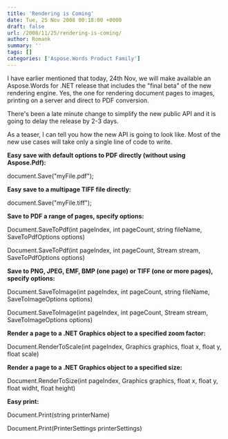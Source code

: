 ```yaml
---
title: 'Rendering is Coming'
date: Tue, 25 Nov 2008 00:18:00 +0000
draft: false
url: /2008/11/25/rendering-is-coming/
author: Romank
summary: ''
tags: []
categories: ['Aspose.Words Product Family']
---
```


I have earlier mentioned that today, 24th Nov, we will make available an Aspose.Words for .NET release that includes the "final beta" of the new rendering engine. Yes, the one for rendering document pages to images, printing on a server and direct to PDF conversion.

There's been a late minute change to simplify the new public API and it is going to delay the release by 2-3 days.

As a teaser, I can tell you how the new API is going to look like. Most of the new use cases will take only a single line of code to write.

**Easy save with default options to PDF directly (without using Aspose.Pdf):**

document.Save("myFile.pdf");

**Easy save to a multipage TIFF file directly:**

document.Save("myFile.tiff");

**Save to PDF a range of pages, specify options:**

Document.SaveToPdf(int pageIndex, int pageCount, string fileName, SaveToPdfOptions options)

Document.SaveToPdf(int pageIndex, int pageCount, Stream stream, SaveToPdfOptions options)

**Save to PNG, JPEG, EMF, BMP (one page) or TIFF (one or more pages), specify options:**

Document.SaveToImage(int pageIndex, int pageCount, string fileName, SaveToImageOptions options)

Document.SaveToImage(int pageIndex, int pageCount, Stream stream, SaveToImageOptions options)

**Render a page to a .NET Graphics object to a specified zoom factor:**

Document.RenderToScale(int pageIndex, Graphics graphics, float x, float y, float scale)

**Render a page to a .NET Graphics object to a specified size:**

Document.RenderToSize(int pageIndex, Graphics graphics, float x, float y, float widht, float height)

**Easy print:**

Document.Print(string printerName)

Document.Print(PrinterSettings printerSettings)








